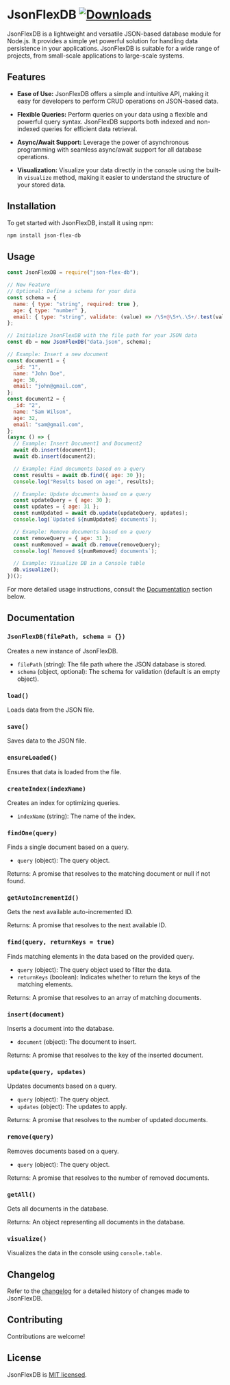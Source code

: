 # JsonFlexDB [![Downloads](https://img.shields.io/npm/dt/json-flex-db?logo=npm&style=flat-square)](https://npmjs.com/package/json-flex-db)

JsonFlexDB is a lightweight and versatile JSON-based database module for Node.js. It provides a simple yet powerful solution for handling data persistence in your applications. JsonFlexDB is suitable for a wide range of projects, from small-scale applications to large-scale systems.

## Features

- **Ease of Use:** JsonFlexDB offers a simple and intuitive API, making it easy for developers to perform CRUD operations on JSON-based data.

- **Flexible Queries:** Perform queries on your data using a flexible and powerful query syntax. JsonFlexDB supports both indexed and non-indexed queries for efficient data retrieval.

- **Async/Await Support:** Leverage the power of asynchronous programming with seamless async/await support for all database operations.

- **Visualization:** Visualize your data directly in the console using the built-in `visualize` method, making it easier to understand the structure of your stored data.

## Installation

To get started with JsonFlexDB, install it using npm:

```bash
npm install json-flex-db
```

## Usage

```javascript
const JsonFlexDB = require("json-flex-db");

// New Feature
// Optional: Define a schema for your data
const schema = {
  name: { type: "string", required: true },
  age: { type: "number" },
  email: { type: "string", validate: (value) => /\S+@\S+\.\S+/.test(value) },
};

// Initialize JsonFlexDB with the file path for your JSON data
const db = new JsonFlexDB("data.json", schema);

// Example: Insert a new document
const document1 = {
  _id: "1",
  name: "John Doe",
  age: 30,
  email: "john@gmail.com",
};
const document2 = {
  _id: "2",
  name: "Sam Wilson",
  age: 32,
  email: "sam@gmail.com",
};
(async () => {
  // Example: Insert Document1 and Document2
  await db.insert(document1);
  await db.insert(document2);

  // Example: Find documents based on a query
  const results = await db.find({ age: 30 });
  console.log("Results based on age:", results);

  // Example: Update documents based on a query
  const updateQuery = { age: 30 };
  const updates = { age: 31 };
  const numUpdated = await db.update(updateQuery, updates);
  console.log(`Updated ${numUpdated} documents`);

  // Example: Remove documents based on a query
  const removeQuery = { age: 31 };
  const numRemoved = await db.remove(removeQuery);
  console.log(`Removed ${numRemoved} documents`);

  // Example: Visualize DB in a Console table
  db.visualize();
})();
```

For more detailed usage instructions, consult the [Documentation](#documentation) section below.

## Documentation

### `JsonFlexDB(filePath, schema = {})`

Creates a new instance of JsonFlexDB.

- `filePath` (string): The file path where the JSON database is stored.
- `schema` (object, optional): The schema for validation (default is an empty object).

### `load()`

Loads data from the JSON file.

### `save()`

Saves data to the JSON file.

### `ensureLoaded()`

Ensures that data is loaded from the file.

### `createIndex(indexName)`

Creates an index for optimizing queries.

- `indexName` (string): The name of the index.

### `findOne(query)`

Finds a single document based on a query.

- `query` (object): The query object.

Returns: A promise that resolves to the matching document or null if not found.

### `getAutoIncrementId()`

Gets the next available auto-incremented ID.

Returns: A promise that resolves to the next available ID.

### `find(query, returnKeys = true)`

Finds matching elements in the data based on the provided query.

- `query` (object): The query object used to filter the data.
- `returnKeys` (boolean): Indicates whether to return the keys of the matching elements.

Returns: A promise that resolves to an array of matching documents.

### `insert(document)`

Inserts a document into the database.

- `document` (object): The document to insert.

Returns: A promise that resolves to the key of the inserted document.

### `update(query, updates)`

Updates documents based on a query.

- `query` (object): The query object.
- `updates` (object): The updates to apply.

Returns: A promise that resolves to the number of updated documents.

### `remove(query)`

Removes documents based on a query.

- `query` (object): The query object.

Returns: A promise that resolves to the number of removed documents.

### `getAll()`

Gets all documents in the database.

Returns: An object representing all documents in the database.

### `visualize()`

Visualizes the data in the console using `console.table`.

## Changelog

Refer to the [changelog](CHANGELOG.md) for a detailed history of changes made to JsonFlexDB.

## Contributing

Contributions are welcome!

## License

JsonFlexDB is [MIT licensed](LICENSE).
